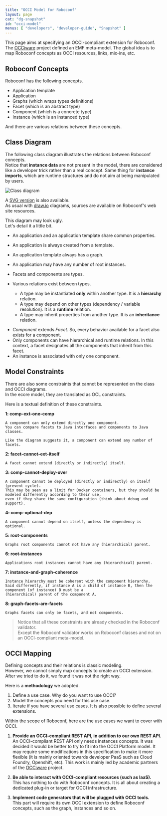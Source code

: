 ```yaml
---
title: "OCCI Model for Roboconf"
layout: page
cat: "dg-snapshot"
id: "occi-model"
menus: [ "developers", "developer-guide", "Snapshot" ]
---
```


This page aims at specifying an OCCI-compliant extension for Roboconf.  
The [OCCiware](http://www.occiware.org) project defined an EMF meta-model. The global idea is to map Roboconf concepts
as OCCI resources, links, mix-ins, etc.


## Roboconf Concepts

Roboconf has the following concepts.

* Application template
* Application
* Graphs (which wraps types definitions)
* Facet (which is an abstract type)
* Component (which is a concrete type)
* Instance (which is an instanced type)

And there are various relations between these concepts.


## Class Diagram

The following class diagram illustrates the relations between Roboconf concepts.  
Notice that **instance data** are not present in the model, there are considered like a developer trick rather than a real concept.
Same thing for **instance imports**, which are runtime structures and do not aim at being manipulated by users.

<img src="/resources/img/roboconf-class-diagram-for-occi.png" alt="Class diagram" class="gs" />

A [SVG version](/resources/img/roboconf-class-diagram-for-occi.svg) is also available.  
As usual with [draw.io](https://www.draw.io/) diagrams, sources are available on Roboconf's web site resources.

This diagram may look ugly.  
Let's detail it a little bit.

* An application and an application template share common properties.
* An application is always created from a template.
* An application template always has a graph.
* An application may have any number of root instances.
* Facets and components are types.

* Various relations exist between types.
   * A type may be instantiated **only** within another type. It is a **hierarchy** relation.
   * A type may depend on other types (dependency / variable resolution). It is a **runtime** relation.
   * A type may inherit properties from another type. It is an **inheritance** relation.

<!-- -->

* *Component* extends *Facet*. So, every behavior available for a facet also exists for a component.
* Only components can have hierarchical and runtime relations. In this context, a facet designates all the components that inherit from this facet.
* An instance is associated with only one component.


## Model Constraints

There are also some constraints that cannot be represented on the class and OCCI diagrams.  
In the ecore model, they are translated as OCL constraints.

Here is a textual definition of these constraints.

**1: comp-ext-one-comp**

	A component can only extend directly one component.
	You can compare facets to Java interfaces and components to Java classes.

	Like the diagram suggests it, a component can extend any number of facets.

**2: facet-cannot-ext-itself**

	A facet cannot extend (directly or indirectly) itself.

**3: comp-cannot-deploy-over**

	A component cannot be deployed (directly or indirectly) on itself (prevent cycle).
	This may be seen as a limit for Docker containers, but they should be modeled differently according to their use,
	even if they share the same configuration (think about debug and support).

**4: comp-optional-dep**

	A component cannot depend on itself, unless the dependency is optional.

**5: root-components**

	Graphs root components cannot not have any (hierarchical) parent.

**6: root-instances**

	Applications root instances cannot have any (hierarchical) parent.

**7: instance-and-graph-coherence**

	Instance hierarchy must be coherent with the component hierarchy.  
	Said differently, if instance A is a child of instance B, then the component (of instance) B must be a
	(hierarchical) parent of the component A.

**8: graph-facets-are-facets**

	Graphs facets can only be facets, and not components.

> Notice that all these constraints are already checked in the Roboconf validator.  
> Except the Roboconf validator works on Roboconf classes and not on an OCCI-compliant meta-model.


## OCCI Mapping

Defining concepts and their relations is classic modeling.  
However, we cannot simply map concepts to create an OCCI extension. After we tried to do it, we found it
was not the right way.

Here is a **methodology** we adopted.

1. Define a use case. Why do you want to use OCCI?
2. Model the concepts you need for this use case.
3. Iterate if you have several use cases. It is also possible to define several extensions.

Within the scope of Roboconf, here are the use cases we want to cover with OCCI.

1. **Provide an OCCI-compliant REST API, in addition to our own REST API.**  
An OCCI-compliant REST API only needs instances concepts. It was decided it would
be better to try to fit into the OCCI Platform model. It may require some modifications in
this specification to make it more flexible (it is mainly oriented towards developer PaaS such
as Cloud Foundry, Openshift, etc). This work is mainly led by academic partners of the 
[OCCiware](http://www.occiware.org) project.  

2. **Be able to interact with OCCI-compliant resources (such as IaaS).**  
This has nothing to do with Roboconf concepts. It is all about creating a dedicated plug-in or target
for OCCI infrastructure.

3. **Implement code generators that will be plugged with OCCI tools.**  
This part will require its own OCCI extension to define Roboconf concepts, such as the graph,
instances and so on.
